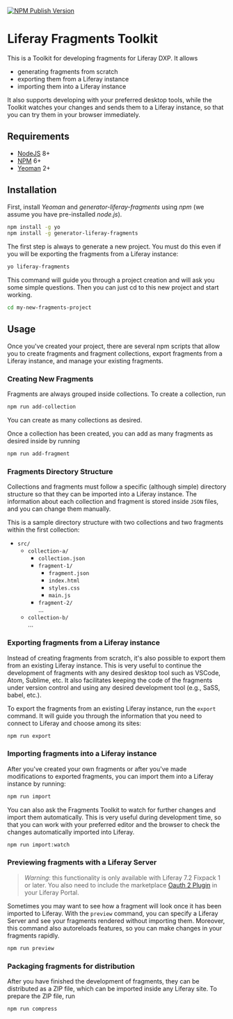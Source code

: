 [![NPM Publish Version][5]][6]

# Liferay Fragments Toolkit

This is a Toolkit for developing fragments for Liferay DXP. It allows

- generating fragments from scratch
- exporting them from a Liferay instance
- importing them into a Liferay instance

It also supports developing with your preferred desktop tools, while the Toolkit
watches your changes and sends them to a Liferay instance, so that you can try
them in your browser immediately.

## Requirements

- [NodeJS][3] 8+
- [NPM][2] 6+
- [Yeoman][1] 2+

## Installation

First, install *Yeoman* and *generator-liferay-fragments* using *npm*
(we assume you have pre-installed *node.js*).

```bash
npm install -g yo
npm install -g generator-liferay-fragments
```

The first step is always to generate a new project. You must do this even if you
will be exporting the fragments from a Liferay instance:

```bash
yo liferay-fragments
```

This command will guide you through a project creation and will ask you some
simple questions. Then you can just cd to this new project and start working.

```bash
cd my-new-fragments-project
```

## Usage

Once you've created your project, there are several npm scripts that allow
you to create fragments and fragment collections, export fragments from a
Liferay instance, and manage your existing fragments.

### Creating New Fragments

Fragments are always grouped inside collections. To create a collection, run

```bash
npm run add-collection
```

You can create as many collections as desired.

Once a collection has been created, you can add as many fragments as desired
inside by running

```bash
npm run add-fragment
```

### Fragments Directory Structure

Collections and fragments must follow a specific (although simple) directory
structure so that they can be imported into a Liferay instance. The information
about each collection and fragment is stored inside `JSON` files, and you can
change them manually.

This is a sample directory structure with two collections and two fragments
within the first collection:

- `src/`
    - `collection-a/`
        - `collection.json`
        - `fragment-1/`
            - `fragment.json`
            - `index.html`
            - `styles.css`
            - `main.js`
        - `fragment-2/`<br>
          ...
    - `collection-b/`<br>
      ...

### Exporting fragments from a Liferay instance

Instead of creating fragments from scratch, it's also possible to export them
from an existing Liferay instance. This is very useful to continue the
development of fragments with any desired desktop tool such as VSCode, Atom,
Sublime, etc. It also facilitates keeping the code of the fragments under version
control and using any desired development tool (e.g., SaSS, babel, etc.).

To export the fragments from an existing Liferay instance, run the `export`
command. It will guide you through the information that you need to connect to
Liferay and choose among its sites:

```bash
npm run export
```

### Importing fragments into a Liferay instance

After you've created your own fragments or after you've made modifications to
exported fragments, you can import them into a Liferay instance by running:

```bash
npm run import
```

You can also ask the Fragments Toolkit to watch for further changes and import them
automatically. This is very useful during development time, so that you can work
with your preferred editor and the browser to check the changes automatically
imported into Liferay.

```bash
npm run import:watch
```

### Previewing fragments with a Liferay Server

> *Warning*: this functionality is only available with Liferay 7.2 Fixpack 1 or later.
> You also need to include the marketplace [Oauth 2 Plugin][7] in your Liferay Portal.

Sometimes you may want to see how a fragment will look once it has been imported
to Liferay. With the `preview` command, you can specify a Liferay Server and see
your fragments rendered without importing them. Moreover, this command also
autoreloads features, so you can make changes in your fragments rapidly.

```bash
npm run preview
```

### Packaging fragments for distribution

After you have finished the development of fragments, they can be distributed as
a ZIP file, which can be imported inside any Liferay site. To prepare the ZIP
file, run

```bash
npm run compress
```

[1]: https://yeoman.io
[2]: https://www.npmjs.com
[3]: https://nodejs.org
[4]: https://github.com/lerna
[5]: https://badge.fury.io/js/generator-liferay-fragments.svg?style=flat
[6]: https://www.npmjs.com/package/generator-liferay-fragments
[7]: https://web.liferay.com/es/marketplace/-/mp/application/109572023
